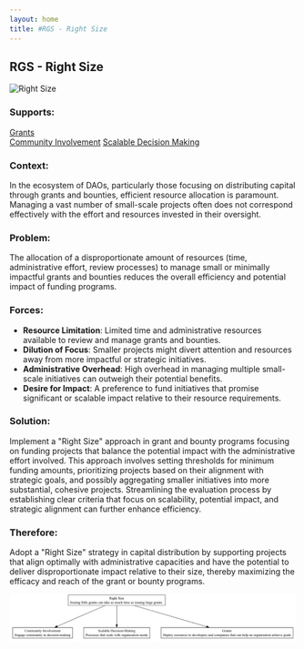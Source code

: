 ```yaml
---
layout: home
title: #RGS - Right Size
---
```


## RGS - Right Size

![Right Size](./output/illustration/right_size_illustration_v3.png)

### Supports:
[Grants](./grants.html)  
[Community Involvement](./community_involvement.html)
[Scalable Decision Making](./scalable_decision_making.html)

### Context:
In the ecosystem of DAOs, particularly those focusing on distributing capital through grants and bounties, efficient resource allocation is paramount. Managing a vast number of small-scale projects often does not correspond effectively with the effort and resources invested in their oversight.

### Problem:
The allocation of a disproportionate amount of resources (time, administrative effort, review processes) to manage small or minimally impactful grants and bounties reduces the overall efficiency and potential impact of funding programs.

### Forces:
- **Resource Limitation**: Limited time and administrative resources available to review and manage grants and bounties.
- **Dilution of Focus**: Smaller projects might divert attention and resources away from more impactful or strategic initiatives.
- **Administrative Overhead**: High overhead in managing multiple small-scale initiatives can outweigh their potential benefits.
- **Desire for Impact**: A preference to fund initiatives that promise significant or scalable impact relative to their resource requirements.

### Solution:
Implement a "Right Size" approach in grant and bounty programs focusing on funding projects that balance the potential impact with the administrative effort involved. This approach involves setting thresholds for minimum funding amounts, prioritizing projects based on their alignment with strategic goals, and possibly aggregating smaller initiatives into more substantial, cohesive projects. Streamlining the evaluation process by establishing clear criteria that focus on scalability, potential impact, and strategic alignment can further enhance efficiency.

### Therefore:
Adopt a "Right Size" strategy in capital distribution by supporting projects that align optimally with administrative capacities and have the potential to deliver disproportionate impact relative to their size, thereby maximizing the efficacy and reach of the grant or bounty programs.

![Right Size](./output/right_size_specific_graph_v3.png)